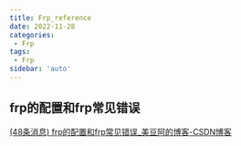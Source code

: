 ```yaml
---
title: Frp_reference
date: 2022-11-28
categories:
 - Frp
tags:
 - Frp
sidebar: 'auto'
---
```


## frp的配置和frp常见错误

[(48条消息) frp的配置和frp常见错误_美豆阿的博客-CSDN博客](https://blog.csdn.net/weixin_43376075/article/details/119780862)